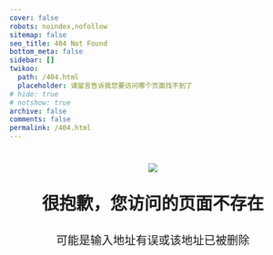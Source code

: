 ```yaml
---
cover: false
robots: noindex,nofollow
sitemap: false
seo_title: 404 Not Found
bottom_meta: false
sidebar: []
twikoo:
  path: /404.html
  placeholder: 请留言告诉我您要访问哪个页面找不到了
# hide: true
# notshow: true
archive: false
comments: false
permalink: /404.html
---
```

<h1 align ="center"> <img src="https://pic1.imgdb.cn/item/67aabc97d0e0a243d4fe3cd0.png"> </h1>
<p align ="center", style="font-size: 30px;"><strong> 很抱歉，您访问的页面不存在</strong></p>
<p align ="center", style="font-size: 24px;"><small> 可能是输入地址有误或该地址已被删除</small></p>
